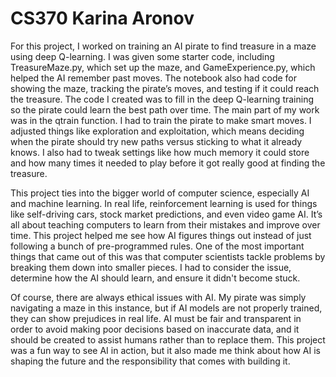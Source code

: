 # CS370 Karina Aronov
For this project, I worked on training an AI pirate to find treasure in a maze using deep Q-learning. I was given some starter code, including TreasureMaze.py, which set up the maze, and GameExperience.py, which helped the AI remember past moves. The notebook also had code for showing the maze, tracking the pirate’s moves, and testing if it could reach the treasure. The code I created was to fill in the deep Q-learning training so the pirate could learn the best path over time. The main part of my work was in the qtrain function. I had to train the pirate to make smart moves. I adjusted things like exploration and exploitation, which means deciding when the pirate should try new paths versus sticking to what it already knows. I also had to tweak settings like how much memory it could store and how many times it needed to play before it got really good at finding the treasure. 

This project ties into the bigger world of computer science, especially AI and machine learning. In real life, reinforcement learning is used for things like self-driving cars, stock market predictions, and even video game AI. It’s all about teaching computers to learn from their mistakes and improve over time. This project helped me see how AI figures things out instead of just following a bunch of pre-programmed rules. One of the most important things that came out of this was that computer scientists tackle problems by breaking them down into smaller pieces. I had to consider the issue, determine how the AI should learn, and ensure it didn't become stuck. 

Of course, there are always ethical issues with AI. My pirate was simply navigating a maze in this instance, but if AI models are not properly trained, they can show prejudices in real life. AI must be fair and transparent in order to avoid making poor decisions based on inaccurate data, and it should be created to assist humans rather than to replace them. This project was a fun way to see AI in action, but it also made me think about how AI is shaping the future and the responsibility that comes with building it.
